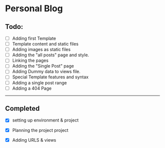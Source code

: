 # Personal Blog
## Todo:

- [ ] Adding first Template
- [ ] Template content and static files
- [ ] Adding images as static files
- [ ] Adding the "all posts" page and style.
- [ ] Linking the pages
- [ ] Adding the "Single Post" page
- [ ] Adding Dummy data to views file.
- [ ] Special Template features and syntax
- [ ] Adding a single post range
- [ ] Adding a 404 Page

---
## Completed 

- [x] setting up environment & project
- [x] Planning the project project
- [x] Adding URLS & views



